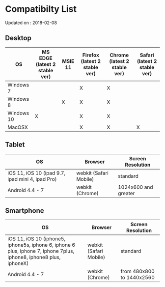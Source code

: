 # Compatibilty List
Updated on : 2018-02-08

## Desktop

| OS | MS EDGE (latest 2 stable ver) | MSIE 11 | Firefox (latest 2 stable ver) | Chrome (latest 2 stable ver) | Safari (latest 2 stable ver) |
| ------ | ------ | ------ | ------ | ------ | ------ |
| Windows 7 |  |  | X | X |  |
| Windows 8 |  | X | X | X |  |
| Windows 10 | X |  | X | X |  |
| MacOSX |  |  | X | X | X |

## Tablet

| OS | Browser | Screen Resolution |
| --- | --- | --- |
| iOS 11, iOS 10 (ipad 9.7, ipad mini 4, ipad Pro) | webkit (Safari Mobile) | standard |
| Android 4.4 - 7 | webkit (Chrome) | 1024x600 and greater |

## Smartphone

| OS | Browser | Screen Resolution |
| --- | --- | --- |
| iOS 11, iOS 10 (iphone5, iphone5s,  iphone 6, iphone 6 plus, iphone 7, iphone 7plus, iphone8, iphone8 plus, iphoneX) | webkit (Safari Mobile) | standard |
| Android 4.4 - 7 | webkit (Chrome) | from 480x800 to 1440x2560 |




